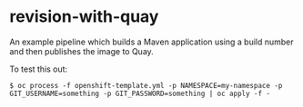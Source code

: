 # revision-with-quay

An example pipeline which builds a Maven application using a build number and then publishes the image to Quay.

To test this out:

    $ oc process -f openshift-template.yml -p NAMESPACE=my-namespace -p GIT_USERNAME=something -p GIT_PASSWORD=something | oc apply -f -
